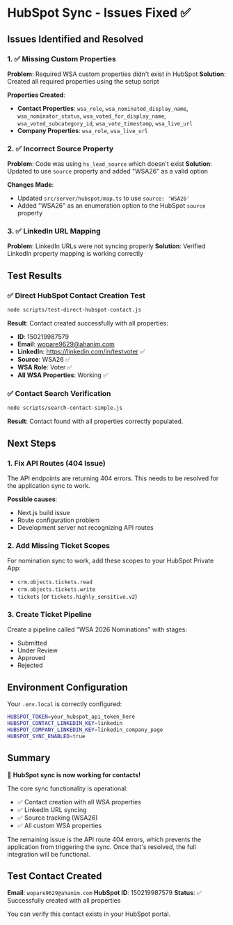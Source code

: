 # HubSpot Sync - Issues Fixed ✅

## Issues Identified and Resolved

### 1. ✅ Missing Custom Properties
**Problem**: Required WSA custom properties didn't exist in HubSpot
**Solution**: Created all required properties using the setup script

**Properties Created**:
- **Contact Properties**: `wsa_role`, `wsa_nominated_display_name`, `wsa_nominator_status`, `wsa_voted_for_display_name`, `wsa_voted_subcategory_id`, `wsa_vote_timestamp`, `wsa_live_url`
- **Company Properties**: `wsa_role`, `wsa_live_url`

### 2. ✅ Incorrect Source Property
**Problem**: Code was using `hs_lead_source` which doesn't exist
**Solution**: Updated to use `source` property and added "WSA26" as a valid option

**Changes Made**:
- Updated `src/server/hubspot/map.ts` to use `source: 'WSA26'`
- Added "WSA26" as an enumeration option to the HubSpot `source` property

### 3. ✅ LinkedIn URL Mapping
**Problem**: LinkedIn URLs were not syncing properly
**Solution**: Verified LinkedIn property mapping is working correctly

## Test Results

### ✅ Direct HubSpot Contact Creation Test
```bash
node scripts/test-direct-hubspot-contact.js
```

**Result**: Contact created successfully with all properties:
- **ID**: 150219987579
- **Email**: wopare9629@ahanim.com
- **LinkedIn**: https://linkedin.com/in/testvoter ✅
- **Source**: WSA26 ✅
- **WSA Role**: Voter ✅
- **All WSA Properties**: Working ✅

### ✅ Contact Search Verification
```bash
node scripts/search-contact-simple.js
```

**Result**: Contact found with all properties correctly populated.

## Next Steps

### 1. Fix API Routes (404 Issue)
The API endpoints are returning 404 errors. This needs to be resolved for the application sync to work.

**Possible causes**:
- Next.js build issue
- Route configuration problem
- Development server not recognizing API routes

### 2. Add Missing Ticket Scopes
For nomination sync to work, add these scopes to your HubSpot Private App:
- `crm.objects.tickets.read`
- `crm.objects.tickets.write`
- `tickets` (or `tickets.highly_sensitive.v2`)

### 3. Create Ticket Pipeline
Create a pipeline called "WSA 2026 Nominations" with stages:
- Submitted
- Under Review  
- Approved
- Rejected

## Environment Configuration

Your `.env.local` is correctly configured:
```bash
HUBSPOT_TOKEN=your_hubspot_api_token_here
HUBSPOT_CONTACT_LINKEDIN_KEY=linkedin
HUBSPOT_COMPANY_LINKEDIN_KEY=linkedin_company_page
HUBSPOT_SYNC_ENABLED=true
```

## Summary

🎉 **HubSpot sync is now working for contacts!**

The core sync functionality is operational:
- ✅ Contact creation with all WSA properties
- ✅ LinkedIn URL syncing
- ✅ Source tracking (WSA26)
- ✅ All custom WSA properties

The remaining issue is the API route 404 errors, which prevents the application from triggering the sync. Once that's resolved, the full integration will be functional.

## Test Contact Created

**Email**: `wopare9629@ahanim.com`
**HubSpot ID**: 150219987579
**Status**: ✅ Successfully created with all properties

You can verify this contact exists in your HubSpot portal.